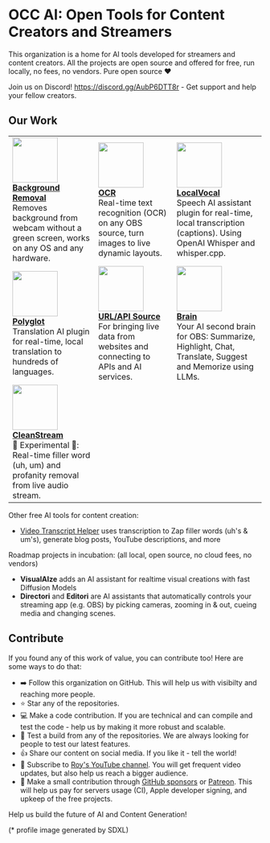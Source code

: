 # OCC AI: Open Tools for Content Creators and Streamers

This organization is a home for AI tools developed for streamers and content creators.
All the projects are open source and offered for free, run locally, no fees, no vendors. Pure open source ❤️

Join us on Discord! https://discord.gg/AubP6DTT8r - Get support and help your fellow creators.

## Our Work
<table>
    <tr>
        <td>
            <img width="90" src="https://github.com/occ-ai/.github/assets/441170/49d2454b-e091-468e-ac58-5356ec28a504" /></br>
            <strong><a href="https://github.com/occ-ai/obs-backgroundremoval">Background Removal</a></strong><br>
            Removes background from webcam without a green screen, works on any OS and any hardware.
        </td>
        <td>
           <img width="90" src="https://github.com/occ-ai/.github/assets/441170/adc4bb49-9665-4bc3-b440-11fe170c8acc" /><br/>
            <strong><a href="https://github.com/occ-ai/obs-ocr">OCR</a></strong><br>
            Real-time text recognition (OCR) on any OBS source, turn images to live dynamic layouts.
        </td>
        <td>
           <img width="90" src="https://github.com/occ-ai/.github/assets/441170/93438146-2ba4-4fd0-962e-2d8c4fe43edf" /><br/>
            <strong><a href="https://github.com/occ-ai/obs-localvocal">LocalVocal</a></strong><br>
            Speech AI assistant plugin for real-time, local transcription (captions). Using OpenAI Whisper and whisper.cpp.
        </td>
    </tr>
    <tr>
        <td>
            <img width="90" src="https://github.com/occ-ai/.github/assets/441170/21b4df57-f947-4986-b1b2-178731863022" /><br/>
            <strong><a href="https://github.com/occ-ai/obs-polyglot">Polyglot</a></strong><br>
            Translation AI plugin for real-time, local translation to hundreds of languages.
        </td>
        <td>
            <img width="90" src="https://github.com/occ-ai/.github/assets/441170/3d0d1ea1-b88d-4ab2-9fec-3a03142e2784" /><br/>
            <strong><a href="https://github.com/occ-ai/obs-urlsource">URL/API Source</a></strong><br>
            For bringing live data from websites and connecting to APIs and AI services.
        </td>
        <td>
          <img width="90" src="https://github.com/occ-ai/.github/assets/441170/5afbd6c6-a26c-4c60-a91f-dcc7f6a4fade" /><br/>
            <strong><a href="https://github.com/occ-ai/obs-brAIn">Brain</a></strong><br>
            Your AI second brain for OBS: Summarize, Highlight, Chat, Translate, Suggest and Memorize using LLMs.
        </td>
    </tr>
    <tr>
        <td>
            <img width="90" src="https://github.com/occ-ai/.github/assets/441170/f83f3553-b353-49b4-b4c5-cd234549fc61" /><br/>
            <strong><a href="https://github.com/occ-ai/obs-cleanstream">CleanStream</a></strong><br>
            🚧 Experimental 🚧: Real-time filler word (uh, um) and profanity removal from live audio stream.
        </td>
    </tr>
</table>

Other free AI tools for content creation:

- [Video Transcript Helper](https://github.com/occ-ai/video-transcript-helper) uses transcription to Zap filler words (uh's & um's), generate blog posts, YouTube descriptions, and more

Roadmap projects in incubation: (all local, open source, no cloud fees, no vendors)

- **VisualAIze** adds an AI assistant for realtime visual creations with fast Diffusion Models
- **Directori** and **Editori** are AI assistants that automatically controls your streaming app (e.g. OBS) by picking cameras, zooming in & out, cueing media and changing scenes.

## Contribute
If you found any of this work of value, you can contribute too! Here are some ways to do that:

- ➡️ Follow this organization on GitHub. This will help us with visibilty and reaching more people.
- ⭐ Star any of the repositories.
- 💻 Make a code contribution. If you are technical and can compile and test the code - help us by making it more robust and scalable.
- 🧪 Test a build from any of the repositories. We are always looking for people to test our latest features.
- 👍 Share our content on social media. If you like it - tell the world!
- 📝 Subscribe to [Roy's YouTube channel](https://youtube.com/@royshilk). You will get frequent video updates, but also help us reach a bigger audience.
- 💸 Make a small contribution through [GitHub sponsors](https://github.com/sponsors/royshil) or [Patreon](https://patreon.com/RoyShilkrot). This will help us pay for servers usage (CI), Apple developer signing, and upkeep of the free projects.

Help us build the future of AI and Content Generation!

(* profile image generated by SDXL)

